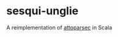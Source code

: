 # sesqui-unglie
A reimplementation of [attoparsec](http://hackage.haskell.org/package/attoparsec) in Scala
